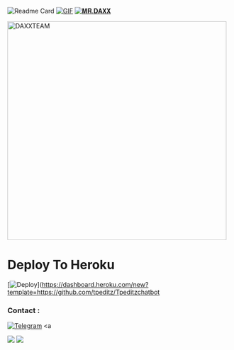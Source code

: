 



![Readme Card](https://github-readme-stats.vercel.app/api/pin/?username=tpeditz&repo=Tpeditzchatbot&theme=flag-india)
[![GIF](https://github.com/tpeditz/Tpeditzchatbot/blob/main/DAXXTEAM.gif)](https://github.com/tpeditz)
   [![𝐌𝐑.𝐃𝐀𝐗𝐗](https://github-stats-alpha.vercel.app/api?username=tpeditz "Tp")](https://github-stats-alpha.vercel.app/api?username=DAXXTEAM "MRDAXX")
                  




<p><img width="494" align="center" src="https://github-readme-stats.vercel.app/api/top-langs?username=DAXXTEAM&show_icons=true&locale=en&layout=compact" alt="DAXXTEAM" /></p>


# Deploy To Heroku 
[![Deploy](https://www.herokucdn.com/deploy/button.svg)](https://dashboard.heroku.com/new?template=https://github.com/tpeditz/Tpeditzchatbot

### Contact :
<a href="https://t.me/Bots_talkk"><img title="Telegram" src="https://img.shields.io/badge/Telegram-%23000000.svg?&style=for-the-badge&logo=telegram&logoColor=61DAFB"></a>
<a

<img src="https://user-images.githubusercontent.com/73097560/115834477-dbab4500-a447-11eb-908a-139a6edaec5c.gif">
<img src="https://user-images.githubusercontent.com/73097560/115834477-dbab4500-a447-11eb-908a-139a6edaec5c.gif">

